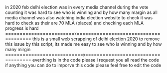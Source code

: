 in 2020 feb 
delhi election was in every media channel
during the vote counting 
it was hard to see who is  winning and by how many margin
as all media channel was also watching india election website to check 
it was hard to check as their are 70 MLA (places) and checking each MLA progress is hard 
========================x======================================
this is a small web scrapping of delhi election 2020 to remove this issue 
by this script, its made me easy to see who is winning and by how many mirgin
===========================x===================================
everthing is in the code
please i request you all 
read the code 
if anything you can do to imporve this code
please feel free to edit the code 
